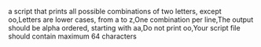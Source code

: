 a script that prints all possible combinations of two letters, except oo,Letters are lower cases, from a to z,One combination per line,The output should be alpha ordered, starting with aa,Do not print oo,Your script file should contain maximum 64 characters
